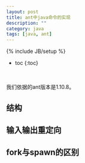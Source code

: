 ```yaml
---
layout: post
title: ant中java命令的实现
description: ""
category: java
tags: [java, ant]
---
```

{% include JB/setup %}

* toc
{:toc}

<br />

我们依据的ant版本是1.10.8。

## 结构


## 输入输出重定向


## fork与spawn的区别
